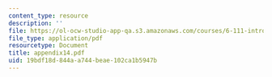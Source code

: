 ```yaml
---
content_type: resource
description: ''
file: https://ol-ocw-studio-app-qa.s3.amazonaws.com/courses/6-111-introductory-digital-systems-laboratory-spring-2006/19bdf18d844aa744beae102ca1b5947b_appendix14.pdf
file_type: application/pdf
resourcetype: Document
title: appendix14.pdf
uid: 19bdf18d-844a-a744-beae-102ca1b5947b
---
```

